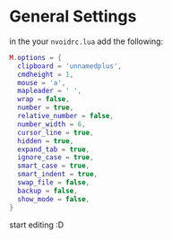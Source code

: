 # General Settings
in the your `nvoidrc.lua` add the following:

```lua
M.options = {
  clipboard = 'unnamedplus',
  cmdheight = 1,
  mouse = 'a',
  mapleader = ' ',
  wrap = false,
  number = true,
  relative_number = false,
  number_width = 6,
  cursor_line = true,
  hidden = true,
  expand_tab = true,
  ignore_case = true,
  smart_case = true,
  smart_indent = true,
  swap_file = false,
  backup = false,
  show_mode = false,
}
```
start editing :D
